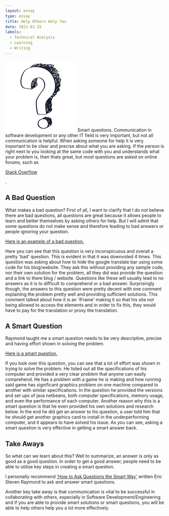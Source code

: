 ```yaml
---
layout: essay
type: essay
title: Help Others Help You
date: 2021-01-25
labels:
  - Technical Analysis
  - Learning
  - Writing
---
```

<img class="ui medium left floated image" src="../images/question.png">
Smart questions. Communication in software development or any other IT field is very important, but not all communication is helpful. When asking someone for help it is very important to be clear and precise about what you are asking. If the person is right next to you looking at the same code with you and understands what your problem is, then thats great, but most questions are asked on online forums, such as <a href="https://stackoverflow.com/"><p>Stack Overflow</p></a>. 

## A Bad Question
What makes a bad question? First of all, I want to clarify that I do not believe there are bad questions, all questions are great because it allows people to learn and better themselves by asking others for help. But I will admit that some questions do not make sense and therefore leading to bad answers or people ignoring your question. 
<br>
<a href="https://stackoverflow.com/questions/65950206/google-translation-bar"><p>Here is an example of a bad question.</p></a>
Here you can see that this question is very inconspicuous and overall a pretty 'bad' question. This is evident in that it was downvoted 4 times. This question was asking about how to hide the google translate bar using some code for his blog/website. They ask this without providing any sample code, nor their own solution for the problem, all they did was provide the question and a link to there blog / website. Questions like these will usually lead to no answers as it is to difficult to comprehend or a bad answer. Surprisingly though, the answers to this question were pretty decent with one comment explaining the problem pretty well and providing sufficient solutions. This comment talked about how it is an 'iFrame' making it so that his site not being allowed to access the elements and in order to fix this, they would have to pay for the translation or proxy the translation.

## A Smart Question
Raymond taught me a smart question needs to be very descriptive, precise and having effort shown in solving the problem. 
<br>
<a href="https://stackoverflow.com/questions/29592107/javanetbeans-significant-graphics-performance-variation-between-two-machines"><p>Here is a smart question.</p></a>
If you look over this question, you can see that a lot of effort was shown in trying to solve the problem. He listed out all the specifications of his computer and provided a very clear problem that anyone can easily comprehend. He has a problem with a game he is making and how running said game has significant graphics problem on one machine compared to another with similar specifications. In the question he provided the versions and set ups of java netbeans, both computer specifications, memory usage, and even the performance of each computer. Another reason why this is a smart question is that he even provided his own solutions and research below. In the end he did get an answer to his question, a user told him that he should get another graphics card to install in the underperforming computer, and it appears to have solved his issue. As you can see, asking a smart question is very effective in getting a smart answer back.

## Take Aways
So what can we learn about this? Well to summarize, an answer is only as good as a good question. In order to get a good answer, people need to be able to utilize key steps in creating a smart question. <p>I personally recommend <a href="http://www.catb.org/esr/faqs/smart-questions.html">'How to Ask Questions the Smart Way'</a> written Eric Steven Raymond to ask and answer smart questions.</p> 

Another key take away is that communication is vital to be successful in collaborating with others, especially in Software Development/Engineering and if you are able to provide smart solutions or smart questions, you will be able to help others help you a lot more effectively.

